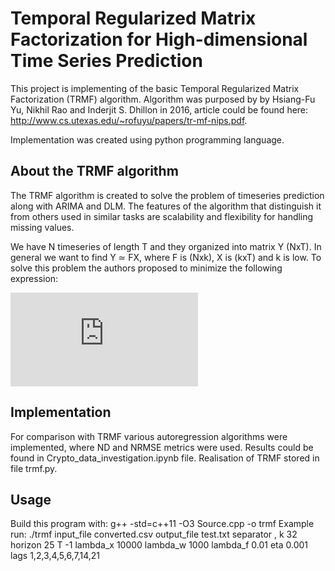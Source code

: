 # Temporal Regularized Matrix Factorization for High-dimensional Time Series Prediction

This project is implementing of the basic Temporal Regularized Matrix Factorization (TRMF) algorithm. Algorithm was purposed by by Hsiang-Fu Yu, Nikhil Rao and Inderjit S. Dhillon in 2016, article could be found here: http://www.cs.utexas.edu/~rofuyu/papers/tr-mf-nips.pdf.

Implementation was created using python programming language.

## About the TRMF algorithm

The TRMF algorithm is created to solve the problem of timeseries prediction along with ARIMA and DLM. The features of the algorithm that distinguish it from others used in similar tasks are scalability and flexibility for handling missing values.

We have N timeseries of length T and they organized into matrix Y (NxT). In general we want to find Y ≃ FX, where F is (Nxk), X is (kxT) and k is low. To solve this problem the authors proposed to minimize the following expression:

![equation](https://latex.codecogs.com/gif.latex?%24%24%5Cmin%5Climits_%7BF%2CX%7D%5Csum%5Climits_%7B%28i%2Ct%29%5Cin%5COmega%7D%5Cleft%28Y_%7Bit%7D-f_i%5ETx_t%5Cright%29%5E2&plus;%5Clambda_fR_f%28F%29&plus;%5Clambda_xR_x%28X%29.%24%24)

## Implementation

For comparison with TRMF various autoregression algorithms were implemented, where ND and NRMSE metrics were used. Results could be found in Crypto_data_investigation.ipynb file. Realisation of TRMF stored in file trmf.py.


## Usage

Build this program with: g++ -std=c++11 -O3 Source.cpp -o trmf
Example run: ./trmf input_file converted.csv output_file test.txt separator , k 32 horizon 25 T -1 lambda_x 10000 lambda_w 1000 lambda_f 0.01 eta 0.001 lags 1,2,3,4,5,6,7,14,21
